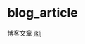 # blog_article
博客文章
<a href="https://github.com/jiaxingLiu/blog_article/blob/master/Android%E6%BA%90%E7%A0%81%E5%88%86%E6%9E%90%EF%BC%88%E4%B8%80%EF%BC%89-----%E5%A6%82%E4%BD%95%E5%BF%AB%E9%80%9F%E6%8E%8C%E6%8F%A1Android%E7%BC%96%E8%AF%91%E6%96%87%E4%BB%B6">jklj</a>
